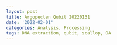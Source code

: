 ```yaml
---
layout: post
title: Argopecten Qubit 20220131
date: '2022-02-01'
categories: Analysis, Processing
tags: DNA extraction, qubit, scallop, OA
---
```

